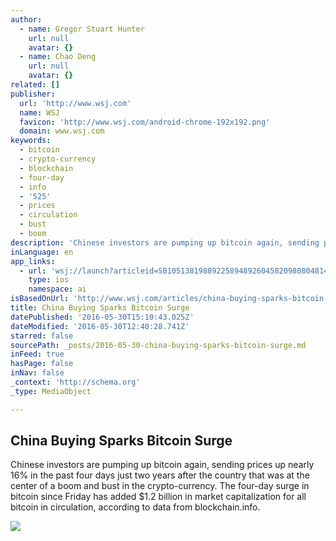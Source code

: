 ```yaml
---
author:
  - name: Gregor Stuart Hunter
    url: null
    avatar: {}
  - name: Chao Deng
    url: null
    avatar: {}
related: []
publisher:
  url: 'http://www.wsj.com'
  name: WSJ
  favicon: 'http://www.wsj.com/android-chrome-192x192.png'
  domain: www.wsj.com
keywords:
  - bitcoin
  - crypto-currency
  - blockchain
  - four-day
  - info
  - '525'
  - prices
  - circulation
  - bust
  - boom
description: 'Chinese investors are pumping up bitcoin again, sending prices up nearly 16% in the past four days just two years after the country that was at the center of a boom and bust in the crypto-currency. The four-day surge in bitcoin since Friday has added $1.2 billion in market capitalization for all bitcoin in circulation, according to data from blockchain.info.'
inLanguage: en
app_links:
  - url: 'wsj://launch?articleid=SB10513819889225894892604582098080481489936&headline=China%20buying%20sparks%20bitcoin%20surge&weburl=http://www.wsj.com/articles/SB10513819889225894892604582098080481489936'
    type: ios
    namespace: ai
isBasedOnUrl: 'http://www.wsj.com/articles/china-buying-sparks-bitcoin-surge-1464608221'
title: China Buying Sparks Bitcoin Surge
datePublished: '2016-05-30T15:10:43.025Z'
dateModified: '2016-05-30T12:40:28.741Z'
starred: false
sourcePath: _posts/2016-05-30-china-buying-sparks-bitcoin-surge.md
inFeed: true
hasPage: false
inNav: false
_context: 'http://schema.org'
_type: MediaObject

---
```

<article style=""><h1>China Buying Sparks Bitcoin Surge</h1><p>Chinese investors are pumping up bitcoin again, sending prices up nearly 16% in the past four days just two years after the country that was at the center of a boom and bust in the crypto-currency. The four-day surge in bitcoin since Friday has added $1.2 billion in market capitalization for all bitcoin in circulation, according to data from blockchain.info.</p><img src="https://si.wsj.net/public/resources/images/BN-OF940_bitcoi_G_20160530062820.jpg" /></article>